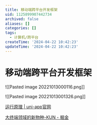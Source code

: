 ```yaml
---
title: 移动端跨平台开发框架
uid: 1125899907442734
archived: false
aliases: []
categories: []
tags:
  - 计算机/跨平台
createTime: '2024-04-22 10:42:23'
updateTime: '2024-04-22 10:42:23'
---
```


# 移动端跨平台开发框架

![[Pasted image 20221013000116.png]]

![[Pasted image 20221013001326.png]]

[运行原理 | uni-app官网](https://uniapp.dcloud.net.cn/tutorial/performance.html)

[大终端领域的新物种-KUN - 掘金](https://juejin.cn/post/7145655999439831071)

